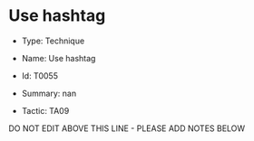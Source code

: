 # Use hashtag

* Type: Technique

* Name: Use hashtag

* Id: T0055

* Summary: nan

* Tactic: TA09

DO NOT EDIT ABOVE THIS LINE - PLEASE ADD NOTES BELOW
